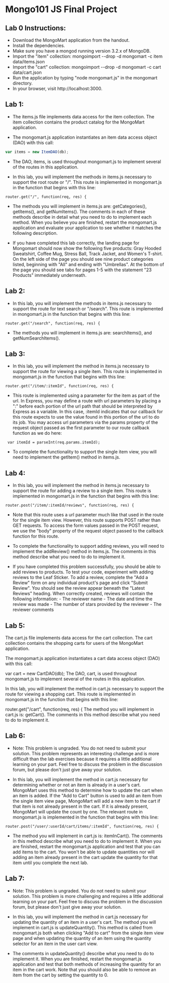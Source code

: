 # Mongo101 JS Final Project

## Lab 0 Instructions:

* Download the MongoMart application from the handout.
* Install the dependencies.
* Make sure you have a mongod running version 3.2.x of MongoDB.
* Import the "item" collection: mongoimport --drop -d mongomart -c item data/items.json
* Import the "cart" collection: mongoimport --drop -d mongomart -c cart data/cart.json
* Run the application by typing "node mongomart.js" in the mongomart directory.
* In your browser, visit http://localhost:3000.

## Lab 1: 

* The items.js file implements data access for the item collection. The item collection contains the product catalog for the MongoMart application.

* The mongomart.js application instantiates an item data access object (DAO) with this call:

```javascript
var items = new ItemDAO(db);
```
* The DAO, items, is used throughout mongomart.js to implement several of the routes in this application.

* In this lab, you will implement the methods in items.js necessary to support the root route or "/". This route is implemented in mongomart.js in the function that begins with this line:

`router.get("/", function(req, res) {`

* The methods you will implement in items.js are: getCategories(), getItems(), and getNumItems(). The comments in each of these methods describe in detail what you need to do to implement each method. When you believe you are finished, restart the mongomart.js application and evaluate your application to see whether it matches the following description.

* If you have completed this lab correctly, the landing page for Mongomart should now show the following five products: Gray Hooded Sweatshirt, Coffee Mug, Stress Ball, Track Jacket, and Women's T-shirt. On the left side of the page you should see nine product categories listed, beginning with "All" and ending with "Umbrellas". At the bottom of the page you should see tabs for pages 1-5 with the statement "23 Products" immediately underneath.

## Lab 2: 

* In this lab, you will implement the methods in items.js necessary to support the route for text search or "/search". This route is implemented in mongomart.js in the function that begins with this line:

`router.get("/search", function(req, res) {`

* The methods you will implement in items.js are: searchItems(), and getNumSearchItems(). 

## Lab 3: 

* In this lab, you will implement the method in items.js necessary to support the route for viewing a single item. This route is implemented in mongomart.js in the function that begins with this line:

`router.get("/item/:itemId", function(req, res) {`

* This route is implemented using a parameter for the item as part of the url. In Express, you may define a route with url parameters by placing a ":" before each portion of the url path that should be interpreted by Express as a variable. In this case, :itemId indicates that our callback for this route expects to use the value found in this portion of the url to do its job. You may access url parameters via the params property of the request object passed as the first parameter to our route callback function as we do here:

` var itemId = parseInt(req.params.itemId);`

* To complete the functionality to support the single item view, you will need to implement the getItem() method in items.js.

## Lab 4: 

* In this lab, you will implement the method in items.js necessary to support the route for adding a review to a single item. This route is implemented in mongomart.js in the function that begins with this line:

`router.post("/item/:itemId/reviews", function(req, res) {`

* Note that this route uses a url parameter much like that used in the route for the single item view. However, this route supports POST rather than GET requests. To access the form values passed in the POST request, we use the "body" property of the request object passed to the callback function for this route.

* To complete the functionality to support adding reviews, you will need to implement the addReview() method in items.js. The comments in this method describe what you need to do to implement it.

* If you have completed this problem successfully, you should be able to add reviews to products. To test your code, experiment with adding reviews to the Leaf Sticker. To add a review, complete the "Add a Review" form on any individual product's page and click "Submit Review". You should see the review appear beneath the "Latest Reviews" heading. When correctly created, reviews will contain the following information: - The reviewer name - The date and time the review was made - The number of stars provided by the reviewer - The reviewer comments

## Lab 5: 

The cart.js file implements data access for the cart collection. The cart collection contains the shopping carts for users of the MongoMart application.

The mongomart.js application instantiates a cart data access object (DAO) with this call:

var cart = new CartDAO(db);
The DAO, cart, is used throughout mongomart.js to implement several of the routes in this application.

In this lab, you will implement the method in cart.js necessary to support the route for viewing a shopping cart. This route is implemented in mongomart.js in the function that begins with this line:

router.get("/cart", function(req, res) {
The method you will implement in cart.js is: getCart(). The comments in this method describe what you need to do to implement it.

## Lab 6: 

* Note: This problem is ungraded. You do not need to submit your solution. This problem represents an interesting challenge and is more difficult than the lab exercises because it requires a little additional learning on your part. Feel free to discuss the problem in the discussion forum, but please don't just give away your solution.

* In this lab, you will implement the method in cart.js necessary for determining whether or not an item is already in a user's cart. MongoMart uses this method to determine how to update the cart when an item is added. If the "Add to Cart" button is used to add an item from the single item view page, MongoMart will add a new item to the cart if that item is not already present in the cart. If it is already present, MongoMart will update the count by one. The relevant route in mongomart.js is implemented in the function that begins with this line:

`router.post("/user/:userId/cart/items/:itemId", function(req, res) {`

* The method you will implement in cart.js is: itemInCart(). The comments in this method describe what you need to do to implement it. When you are finished, restart the mongomart.js application and test that you can add items to the cart. You won't be able to update quantities nor will adding an item already present in the cart update the quantity for that item until you complete the next lab.

## Lab 7: 

* Note: This problem is ungraded. You do not need to submit your solution. This problem is more challenging and requires a little additional learning on your part. Feel free to discuss the problem in the discussion forum, but please don't just give away your solution.

* In this lab, you will implement the method in cart.js necessary for updating the quantity of an item in a user's cart. The method you will implement in cart.js is updateQuantity(). This method is called from mongomart.js both when clicking "Add to cart" from the single item view page and when updating the quantity of an item using the quantity selector for an item in the user cart view.

* The comments in updateQuantity() describe what you need to do to implement it. When you are finished, restart the mongomart.js application and test that both methods of increasing the quantity for an item in the cart work. Note that you should also be able to remove an item from the cart by setting the quantity to 0.

